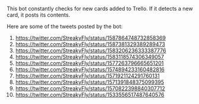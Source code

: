 This bot constantly checks for new cards added to Trello. If it detects a new card, it posts its contents.

Here are some of the tweets posted by the bot:
1. https://twitter.com/StreakyFly/status/1587864748732858369
2. https://twitter.com/StreakyFly/status/1587381329389289473
3. https://twitter.com/StreakyFly/status/1583206236333387776
4. https://twitter.com/StreakyFly/status/1583118574306349057
5. https://twitter.com/StreakyFly/status/1577263796665651201
6. https://twitter.com/StreakyFly/status/1574894233160482816
7. https://twitter.com/StreakyFly/status/1571921124291760131
8. https://twitter.com/StreakyFly/status/1571391848375099395
9. https://twitter.com/StreakyFly/status/1570822398840307712
10. https://twitter.com/StreakyFly/status/1533556517487640576